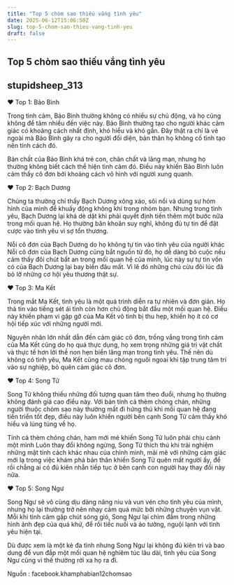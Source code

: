 ```yaml
---
title: "Top 5 chòm sao thiếu vắng tình yêu"
date: 2025-06-12T15:06:50Z
slug: top-5-chom-sao-thieu-vang-tinh-yeu
draft: false
---
```


## Top 5 chòm sao thiếu vắng tình yêu

## stupidsheep_313

♥ Top 1: Bảo Bình

Trong tình cảm, Bảo Bình thường không có nhiều sự chủ động, và họ cũng không để tâm nhiều đến việc này. Bảo Bình thường tạo cho người khác cảm giác có khoảng cách nhất định, khó hiểu và khó gần. Đây thật ra chỉ là vẻ ngoài mà Bảo Bình gây ra cho người đối diện, bản thân họ không cố tình tạo nên tính cách đó.

Bản chất của Bảo Bình khá trẻ con, chân chất và lãng mạn, nhưng họ thường không biết cách thể hiện tình cảm đó.
Điều này khiến Bảo Bình luôn cảm thấy cô đơn bởi khoảng cách vô hình với người xung quanh.

♥ Top 2: Bạch Dương

Chúng ta thường chỉ thấy Bạch Dương xông xáo, sôi nổi và dùng sự hóm hỉnh của mình để khuấy động không khí trong nhóm bạn. Nhưng trong tình yêu, Bạch Dương lại khá dè dặt khi phải quyết định tiến thêm một bước nữa trong mối quan hệ. Họ thường băn khoăn suy nghĩ, không đủ tự tin để đặt cược vào tình yêu vì sợ tổn thương. 


Nỗi cô đơn của Bạch Dương do họ không tự tin vào tình yêu của người khác
Nỗi cô đơn của Bạch Dương cũng bắt nguồn từ đó, họ dễ dàng bỏ cuộc nếu cảm thấy đôi chút bất an trong mối quan hệ của mình, lúc này sự tự tin vốn có của Bạch Dương lại bay biến đâu mất. Vì lẽ đó những chú cừu đôi lúc đã bỏ lỡ những cơ hội yêu thương thật sự.

♥ Top 3: Ma Kết

Trong mắt Ma Kết, tình yêu là một quá trình diễn ra tự nhiên và đơn giản. Họ thà tin vào tiếng sét ái tình còn hơn chủ động bắt đầu một mối quan hệ. Điều này khiến phạm vi gặp gỡ của Ma Kết vô tình bị thu hẹp, khiến họ ít có cơ hội tiếp xúc với những người mới.

Nguyên nhân lớn nhất dẫn đến cảm giác cô đơn, trống vắng trong tình cảm của Ma Kết cũng do họ quá thực dụng, họ xem trọng những giá trị vật chất và thực tế hơn lời thề non hẹn biển lãng mạn trong tình yêu. Thế nên dù không có tình yêu, Ma Kết cũng mau chóng nguôi ngoai khi tập trung tâm trí vào sự nghiệp, bỏ quên cảm giác cô đơn.

♥ Top 4: Song Tử

Song Tử không thiếu những đối tượng quan tâm theo đuổi, nhưng họ thường không đánh giá cao điều này. Với bản tính cả thèm chóng chán, những người thuộc chòm sao này thường mất đi hứng thú khi mối quan hệ đang tiến triển tốt đẹp, điều này luôn khiến người bên cạnh Song Tử cảm thấy khó hiểu và lúng túng về họ. 


Tính cả thèm chóng chán, ham mới mẻ khiến Song Tử luôn phải chịu cảnh một mình
Luôn thay đổi không ngừng, Song Tử thích thú khi trải nghiệm những mặt tính cách khác nhau của chính mình, mải mê với những cảm giác mới lạ trong việc khám phá bản thân khiến Song Tử quên mất người ấy, để rồi chẳng ai có đủ kiên nhẫn tiếp tục ở bên cạnh con người hay thay đổi này nữa.


♥ Top 5: Song Ngư

Song Ngư sẽ vô cùng dịu dàng nâng niu và vun vén cho tình yêu của mình, nhưng họ lại thường trở nên nhạy cảm quá mức bởi những chuyện vụn vặt. Mỗi khi tình cảm gặp chút sóng gió, Song Ngư lại chìm đắm trong những hình ảnh đẹp của quá khứ, để rồi tiếc nuối và ảo tưởng, nguội lạnh với tình yêu hiện tại.

Dù được xem là một kẻ đa tình nhưng Song Ngư lại không đủ kiên trì và bao dung để vun đắp một mối quan hệ nghiêm túc lâu dài, tình yêu của Song Ngư cũng vì thế thường rời xa họ ra đi.

Nguồn : facebook.khamphabian12chomsao
